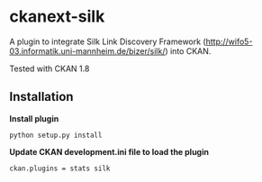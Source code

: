 ckanext-silk
============

A plugin to integrate Silk Link Discovery Framework (http://wifo5-03.informatik.uni-mannheim.de/bizer/silk/) into CKAN.

Tested with CKAN 1.8

 Installation
--------------

**Install plugin**

    python setup.py install
        
**Update CKAN development.ini file to load the plugin**

    ckan.plugins = stats silk
